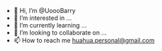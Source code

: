 - 👋 Hi, I’m @UoooBarry
- 👀 I’m interested in ...
- 🌱 I’m currently learning ...
- 💞️ I’m looking to collaborate on ...
- 📫 How to reach me huahua.personal@gmail.com

<!---
UoooBarry/UoooBarry is a ✨ special ✨ repository because its `README.md` (this file) appears on your GitHub profile.
You can click the Preview link to take a look at your changes.
--->
